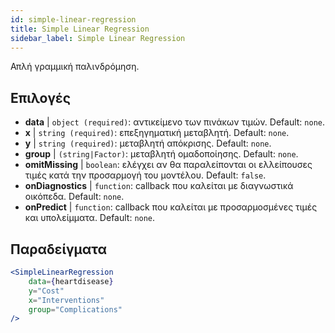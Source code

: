 ```yaml
---
id: simple-linear-regression
title: Simple Linear Regression
sidebar_label: Simple Linear Regression
---
```


Απλή γραμμική παλινδρόμηση.

## Επιλογές

* __data__ | `object (required)`: αντικείμενο των πινάκων τιμών. Default: `none`.
* __x__ | `string (required)`: επεξηγηματική μεταβλητή. Default: `none`.
* __y__ | `string (required)`: μεταβλητή απόκρισης. Default: `none`.
* __group__ | `(string|Factor)`: μεταβλητή ομαδοποίησης. Default: `none`.
* __omitMissing__ | `boolean`: ελέγχει αν θα παραλείπονται οι ελλείπουσες τιμές κατά την προσαρμογή του μοντέλου. Default: `false`.
* __onDiagnostics__ | `function`: callback που καλείται με διαγνωστικά οικόπεδα. Default: `none`.
* __onPredict__ | `function`: callback που καλείται με προσαρμοσμένες τιμές και υπολείμματα. Default: `none`.


## Παραδείγματα

```jsx live
<SimpleLinearRegression 
    data={heartdisease} 
    y="Cost"
    x="Interventions"
    group="Complications"
/>
```


